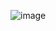 ![image](https://github.com/MahalakshmiMohan21/react-calculator/assets/147132248/5f9f7dc6-9e60-49c9-96aa-a8f299be0c10)
